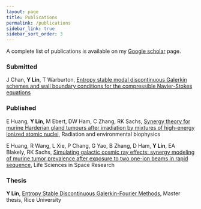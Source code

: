 ```yaml
---
layout: page
title: Publications
permalink: /publications
sidebar_link: true
sidebar_sort_order: 3
---
```


A complete list of publications is available on my [Google scholar](https://scholar.google.com/citations?hl=en&user=yCrSttgAAAAJ) page. 

### Submitted
J Chan, **Y Lin**, T Warburton, [Entropy stable modal discontinuous Galerkin schemes and wall boundary conditions for
the compressible Navier-Stokes equations](https://arxiv.org/pdf/2011.11089.pdf)

### Published
E Huang, **Y Lin**, M Ebert, DW Ham, C Zhang, RK Sachs, [Synergy theory for murine Harderian gland tumours after
irradiation by mixtures of high-energy ionized atomic nuclei](https://link.springer.com/article/10.1007/s00411-018-00774-x), Radiation and environmental biophysics

E Huang, R Wang, L Xie, P Chang, G Yao, B Zhang, D Ham, **Y Lin**, EA Blakely, RK Sachs, [Simulating galactic cosmic ray
effects: synergy modeling of murine tumor prevalence after exposure to two one-ion beams in rapid sequence](https://www.sciencedirect.com/science/article/pii/S2214552420300018), Life
Sciences in Space Research

### Thesis
**Y Lin**, [Entropy Stable Discontinuous Galerkin-Fourier Methods](https://scholarship.rice.edu/bitstream/handle/1911/109372/LIN-DOCUMENT-2020.pdf?sequence=1), Master thesis, Rice University
